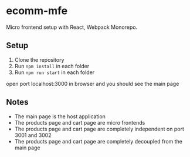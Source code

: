 # ecomm-mfe

Micro frontend setup with React, Webpack Monorepo.

## Setup

1. Clone the repository
2. Run `npm install` in each folder
3. Run `npm run start` in each folder

open port localhost:3000 in browser and you should see the main page

## Notes

- The main page is the host application
- The products page and cart page are micro frontends
- The products page and cart page are completely independent on port 3001 and 3002
- The products page and cart page are completely decoupled from the main page
